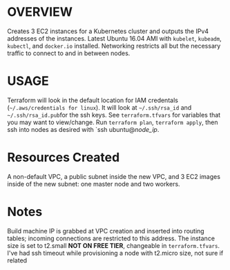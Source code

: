 
# OVERVIEW
Creates 3 EC2 instances for a Kubernetes cluster and outputs the IPv4 addresses of the instances.  Latest Ubuntu 16.04 AMI with `kubelet`, `kubeadm`, `kubectl`, and `docker.io` installed. Networking restricts all but the necessary traffic to connect to and in between nodes. 

# USAGE
Terraform will look in the default location for IAM credentals (`~/.aws/credentials for linux`). It will look at `~/.ssh/rsa_id` and `~/.ssh/rsa_id.pub`for the ssh keys. See `terraform.tfvars` for variables that you may want to view/change. Run `terraform plan`, `terraform apply`, then ssh into nodes as desired with `ssh ubuntu@_node_ip_.

# Resources Created
A non-default VPC, a public subnet inside the new VPC, and 3 EC2 images inside of the new subnet: one master node and two workers. 

# Notes
Build machine IP is grabbed at VPC creation and inserted into routing tables; incoming connections are restricted to this address. The instance size is set to t2.small **NOT ON FREE TIER**, changeable in `terraform.tfvars`. I've had ssh timeout while provisioning a node with t2.micro size, not sure if related